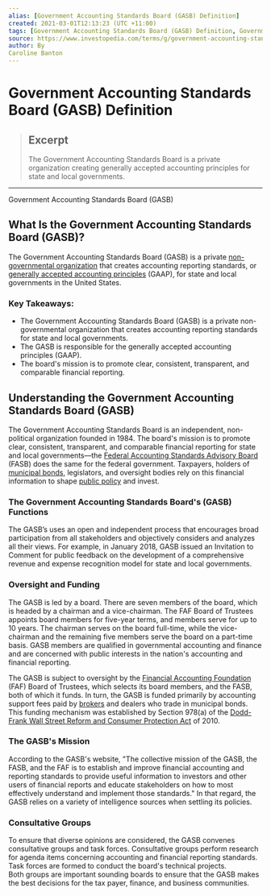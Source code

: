```yaml
---
alias: [Government Accounting Standards Board (GASB) Definition]
created: 2021-03-01T12:13:23 (UTC +11:00)
tags: [Government Accounting Standards Board (GASB) Definition, Government Accounting Standards Board (GASB)]
source: https://www.investopedia.com/terms/g/government-accounting-standards-board-gasb.asp
author: By
Caroline Banton
---
```


# Government Accounting Standards Board (GASB) Definition

> ## Excerpt
> The Government Accounting Standards Board is a private organization creating generally accepted accounting principles for state and local governments.

---

Government Accounting Standards Board (GASB)
## What Is the Government Accounting Standards Board (GASB)?

The Government Accounting Standards Board (GASB) is a private [non-governmental organization](https://www.investopedia.com/ask/answers/13/what-is-non-government-organization.asp) that creates accounting reporting standards, or [generally accepted accounting principles](https://www.investopedia.com/terms/g/gaap.asp) (GAAP), for state and local governments in the United States.

### Key Takeaways:

-   The Government Accounting Standards Board (GASB) is a private non-governmental organization that creates accounting reporting standards for state and local governments.
-   The GASB is responsible for the generally accepted accounting principles (GAAP).
-   The board's mission is to promote clear, consistent, transparent, and comparable financial reporting.

## Understanding the Government Accounting Standards Board (GASB)

The Government Accounting Standards Board is an independent, non-political organization founded in 1984. The board's mission is to promote clear, consistent, transparent, and comparable financial reporting for state and local governments—the [Federal Accounting Standards Advisory Board](https://www.investopedia.com/terms/f/fasb.asp) (FASB) does the same for the federal government. Taxpayers, holders of [municipal bonds](https://www.investopedia.com/terms/m/municipalbond.asp), legislators, and oversight bodies rely on this financial information to shape [public policy](https://www.investopedia.com/terms/f/fiscalpolicy.asp) and invest.

### The Government Accounting Standards Board's (GASB) Functions

The GASB’s uses an open and independent process that encourages broad participation from all stakeholders and objectively considers and analyzes all their views. For example, in January 2018, GASB issued an Invitation to Comment for public feedback on the development of a comprehensive revenue and expense recognition model for state and local governments.

### Oversight and Funding

The GASB is led by a board. There are seven members of the board, which is headed by a chairman and a vice-chairman. The FAF Board of Trustees appoints board members for five-year terms, and members serve for up to 10 years. The chairman serves on the board full-time, while the vice-chairman and the remaining five members serve the board on a part-time basis. GASB members are qualified in governmental accounting and finance and are concerned with public interests in the nation's accounting and financial reporting.

The GASB is subject to oversight by the [Financial Accounting Foundation](https://www.investopedia.com/terms/f/financial-accounting-foundation.asp) (FAF) Board of Trustees, which selects its board members, and the FASB, both of which it funds. In turn, the GASB is funded primarily by accounting support fees paid by [brokers](https://www.investopedia.com/terms/b/broker.asp) and dealers who trade in municipal bonds. This funding mechanism was established by Section 978(a) of the [Dodd-Frank Wall Street Reform and Consumer Protection Act](https://www.investopedia.com/terms/d/dodd-frank-financial-regulatory-reform-bill.asp) of 2010.

### The GASB's Mission

According to the GASB's website, "The collective mission of the GASB, the FASB, and the FAF is to establish and improve financial accounting and reporting standards to provide useful information to investors and other users of financial reports and educate stakeholders on how to most effectively understand and implement those standards." In that regard, the GASB relies on a variety of intelligence sources when settling its policies.

### Consultative Groups

To ensure that diverse opinions are considered, the GASB convenes consultative groups and task forces. Consultative groups perform research for agenda items concerning accounting and financial reporting standards. Task forces are formed to conduct the board's technical projects.  
Both groups are important sounding boards to ensure that the GASB makes the best decisions for the tax payer, finance, and business communities.
